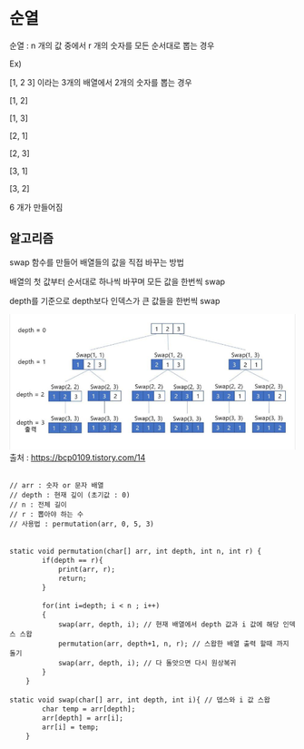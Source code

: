 # 순열

순열 : n 개의 값 중에서 r 개의 숫자를 모든 순서대로 뽑는 경우

Ex)

[1, 2 3] 이라는 3개의 배열에서 2개의 숫자를 뽑는 경우

[1, 2]

[1, 3]

[2, 1]

[2, 3]

[3, 1]

[3, 2]

6 개가 만들어짐

## 알고리즘

swap 함수를 만들어 배열들의 값을 직접 바꾸는 방법

배열의 첫 값부터 순서대로 하나씩 바꾸며 모든 값을 한번씩 swap

depth를 기준으로 depth보다 인덱스가 큰 값들을 한번씩 swap

![그림1](./images/순열_1.PNG)
출처 : <https://bcp0109.tistory.com/14>

<pre><code>
// arr : 숫자 or 문자 배열
// depth : 현재 깊이 (초기값 : 0)
// n : 전체 길이
// r : 뽑아야 하는 수
// 사용법 : permutation(arr, 0, 5, 3)


static void permutation(char[] arr, int depth, int n, int r) {
        if(depth == r){
            print(arr, r);
            return;
        }

        for(int i=depth; i < n ; i++)
        {
            swap(arr, depth, i); // 현재 배열에서 depth 값과 i 값에 해당 인덱스 스왑
            permutation(arr, depth+1, n, r); // 스왑한 배열 출력 할때 까지 돌기
            swap(arr, depth, i); // 다 돌앗으면 다시 원상복귀
        }
    }

static void swap(char[] arr, int depth, int i){ // 뎁스와 i 값 스왑
        char temp = arr[depth];
        arr[depth] = arr[i];
        arr[i] = temp;
    }
</code></pre>



